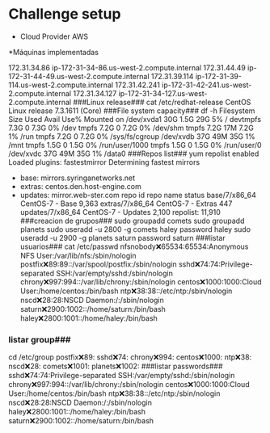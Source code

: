 # Challenge setup

* Cloud Provider 
AWS

*Máquinas implementadas

172.31.34.86    ip-172-31-34-86.us-west-2.compute.internal
172.31.44.49    ip-172-31-44-49.us-west-2.compute.internal
172.31.39.114   ip-172-31-39-114.us-west-2.compute.internal
172.31.42.241   ip-172-31-42-241.us-west-2.compute.internal
172.31.34.127   ip-172-31-34-127.us-west-2.compute.internal
###Linux release###
cat /etc/redhat-release
CentOS Linux release 7.3.1611 (Core)
###File system capacity###
 df -h
Filesystem      Size  Used Avail Use% Mounted on
/dev/xvda1       30G  1.5G   29G   5% /
devtmpfs        7.3G     0  7.3G   0% /dev
tmpfs           7.2G     0  7.2G   0% /dev/shm
tmpfs           7.2G   17M  7.2G   1% /run
tmpfs           7.2G     0  7.2G   0% /sys/fs/cgroup
/dev/xvdb        37G   49M   35G   1% /mnt
tmpfs           1.5G     0  1.5G   0% /run/user/1000
tmpfs           1.5G     0  1.5G   0% /run/user/0
/dev/xvdc        37G   49M   35G   1% /data0
###Repos list###
yum repolist enabled
Loaded plugins: fastestmirror
Determining fastest mirrors
 * base: mirrors.syringanetworks.net
 * extras: centos.den.host-engine.com
 * updates: mirror.web-ster.com
repo id                             repo name                             status
base/7/x86_64                       CentOS-7 - Base                       9,363
extras/7/x86_64                     CentOS-7 - Extras                       447
updates/7/x86_64                    CentOS-7 - Updates                    2,100
repolist: 11,910
###creacion de grupos###
sudo groupadd comets
sudo groupadd planets
sudo useradd -u 2800 -g comets haley
password haley
sudo useradd -u 2900 -g planets saturn
password saturn
###listar usuarios###
cat /etc/passwd
nfsnobody:x:65534:65534:Anonymous NFS User:/var/lib/nfs:/sbin/nologin
postfix:x:89:89::/var/spool/postfix:/sbin/nologin
sshd:x:74:74:Privilege-separated SSH:/var/empty/sshd:/sbin/nologin
chrony:x:997:994::/var/lib/chrony:/sbin/nologin
centos:x:1000:1000:Cloud User:/home/centos:/bin/bash
ntp:x:38:38::/etc/ntp:/sbin/nologin
nscd:x:28:28:NSCD Daemon:/:/sbin/nologin
saturn:x:2900:1002::/home/saturn:/bin/bash
haley:x:2800:1001::/home/haley:/bin/bash
### listar group###
cd /etc/group
postfix:x:89:
sshd:x:74:
chrony:x:994:
centos:x:1000:
ntp:x:38:
nscd:x:28:
comets:x:1001:
planets:x:1002:
###listar passwords###
sshd:x:74:74:Privilege-separated SSH:/var/empty/sshd:/sbin/nologin
chrony:x:997:994::/var/lib/chrony:/sbin/nologin
centos:x:1000:1000:Cloud User:/home/centos:/bin/bash
ntp:x:38:38::/etc/ntp:/sbin/nologin
nscd:x:28:28:NSCD Daemon:/:/sbin/nologin
haley:x:2800:1001::/home/haley:/bin/bash
saturn:x:2900:1002::/home/saturn:/bin/bash













